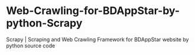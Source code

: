 # Web-Crawling-for-BDAppStar-by-python-Scrapy
Scrapy | Scraping and Web Crawling Framework for BDAppStar website by python source code
